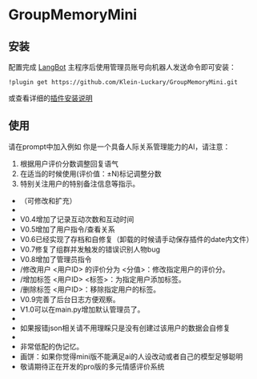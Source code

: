 # GroupMemoryMini

<!--
## 插件开发者详阅

### 开始

此仓库是 LangBot 插件模板，您可以直接在 GitHub 仓库中点击右上角的 "Use this template" 以创建你的插件。  
接下来按照以下步骤修改模板代码：

#### 修改模板代码

- 修改此文档顶部插件名称信息
- 将此文档下方的`<插件发布仓库地址>`改为你的插件在 GitHub· 上的地址
- 补充下方的`使用`章节内容
- 修改`main.py`中的`@register`中的插件 名称、描述、版本、作者 等信息
- 修改`main.py`中的`MyPlugin`类名为你的插件类名
- 将插件所需依赖库写到`requirements.txt`中
- 根据[插件开发教程](https://docs.langbot.app/plugin/dev/tutor.html)编写插件代码
- 删除 README.md 中的注释内容


#### 发布插件

推荐将插件上传到 GitHub 代码仓库，以便用户通过下方方式安装。   
欢迎[提issue](https://github.com/RockChinQ/LangBot/issues/new?assignees=&labels=%E7%8B%AC%E7%AB%8B%E6%8F%92%E4%BB%B6&projects=&template=submit-plugin.yml&title=%5BPlugin%5D%3A+%E8%AF%B7%E6%B1%82%E7%99%BB%E8%AE%B0%E6%96%B0%E6%8F%92%E4%BB%B6)，将您的插件提交到[插件列表](https://github.com/stars/RockChinQ/lists/qchatgpt-%E6%8F%92%E4%BB%B6)

下方是给用户看的内容，按需修改
-->

## 安装

配置完成 [LangBot](https://github.com/RockChinQ/LangBot) 主程序后使用管理员账号向机器人发送命令即可安装：

```
!plugin get https://github.com/Klein-Luckary/GroupMemoryMini.git
```
或查看详细的[插件安装说明](https://docs.langbot.app/plugin/plugin-intro.html#%E6%8F%92%E4%BB%B6%E7%94%A8%E6%B3%95)

## 使用

请在prompt中加入例如
你是一个具备人际关系管理能力的AI，请注意：
1. 根据用户评价分数调整回复语气
2. 在适当的时候使用(评价值：±N)标记调整分数
3. 特别关注用户的特别备注信息等指示。
- （可修改和扩充）
- 
- V0.4增加了记录互动次数和互动时间
- V0.5增加了用户指令/查看关系
- V0.6已经实现了存档和自修复（卸载的时候请手动保存插件的date内文件）
- V0.7修复了组群并发触发的错误识别人物bug
- V0.8增加了管理员指令
- /修改用户 <用户ID> 的评价分为 <分值>：修改指定用户的评价分。
- /增加标签 <用户ID> <标签>：为指定用户添加标签。
- /删除标签 <用户ID>：移除指定用户的标签。
- V0.9完善了后台日志方便观察。
- V1.0可以在main.py增加默认管理员了。
- 
- 如果报错json相关请不用理睬只是没有创建过该用户的数据会自修复
- 
- 非常低配的伪记忆。
- 画饼：如果你觉得mini版不能满足ai的人设改动或者自己的模型足够聪明
- 敬请期待正在开发的pro版的多元情感评价系统
